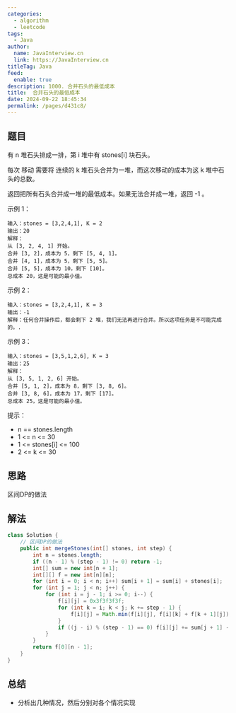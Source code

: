 ```yaml
---
categories: 
  - algorithm
  - leetcode
tags: 
  - Java
author: 
  name: JavaInterview.cn
  link: https://JavaInterview.cn
titleTag: Java
feed: 
  enable: true
description: 1000. 合并石头的最低成本
title:  合并石头的最低成本
date: 2024-09-22 18:45:34
permalink: /pages/d431c8/
---
```


## 题目
有 n 堆石头排成一排，第 i 堆中有 stones[i] 块石头。

每次 移动 需要将 连续的 k 堆石头合并为一堆，而这次移动的成本为这 k 堆中石头的总数。

返回把所有石头合并成一堆的最低成本。如果无法合并成一堆，返回 -1 。



示例 1：

    输入：stones = [3,2,4,1], K = 2
    输出：20
    解释：
    从 [3, 2, 4, 1] 开始。
    合并 [3, 2]，成本为 5，剩下 [5, 4, 1]。
    合并 [4, 1]，成本为 5，剩下 [5, 5]。
    合并 [5, 5]，成本为 10，剩下 [10]。
    总成本 20，这是可能的最小值。
示例 2：

    输入：stones = [3,2,4,1], K = 3
    输出：-1
    解释：任何合并操作后，都会剩下 2 堆，我们无法再进行合并。所以这项任务是不可能完成的。.
示例 3：

    输入：stones = [3,5,1,2,6], K = 3
    输出：25
    解释：
    从 [3, 5, 1, 2, 6] 开始。
    合并 [5, 1, 2]，成本为 8，剩下 [3, 8, 6]。
    合并 [3, 8, 6]，成本为 17，剩下 [17]。
    总成本 25，这是可能的最小值。


提示：

* n == stones.length
* 1 <= n <= 30
* 1 <= stones[i] <= 100
* 2 <= k <= 30

## 思路

区间DP的做法

## 解法
```java
class Solution {
    // 区间DP的做法
    public int mergeStones(int[] stones, int step) {
        int n = stones.length;
        if ((n - 1) % (step - 1) != 0) return -1;
        int[] sum = new int[n + 1];
        int[][] f = new int[n][n];
        for (int i = 0; i < n; i++) sum[i + 1] = sum[i] + stones[i];
        for (int j = 1; j < n; j++) {
            for (int i = j - 1; i >= 0; i--) {
                f[i][j] = 0x3f3f3f3f;
                for (int k = i; k < j; k += step - 1) {
                    f[i][j] = Math.min(f[i][j], f[i][k] + f[k + 1][j]);
                }
                if ((j - i) % (step - 1) == 0) f[i][j] += sum[j + 1] - sum[i];
            }
        }
        return f[0][n - 1];
    }
}

```

## 总结

- 分析出几种情况，然后分别对各个情况实现 

